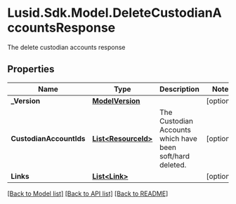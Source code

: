 # Lusid.Sdk.Model.DeleteCustodianAccountsResponse
The delete custodian accounts response

## Properties

Name | Type | Description | Notes
------------ | ------------- | ------------- | -------------
**_Version** | [**ModelVersion**](ModelVersion.md) |  | [optional] 
**CustodianAccountIds** | [**List&lt;ResourceId&gt;**](ResourceId.md) | The Custodian Accounts which have been soft/hard deleted. | [optional] 
**Links** | [**List&lt;Link&gt;**](Link.md) |  | [optional] 

[[Back to Model list]](../README.md#documentation-for-models) [[Back to API list]](../README.md#documentation-for-api-endpoints) [[Back to README]](../README.md)

